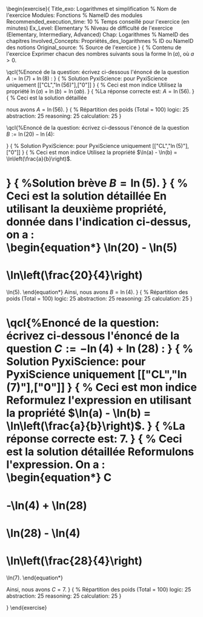 \begin{exercise}{
Title_exo: Logarithmes et simplification % Nom de l'exercice
Modules: Fonctions % NameID des modules
Recommended_execution_time: 10 % Temps conseillé pour l'exercice (en minutes)
Ex_Level: Elementary % Niveau de difficulté de l'exercice (Elementary, Intermediary, Advanced)
Chap: Logarithmes % NameID des chapitres
Involved_Concepts: Propriétés_des_logarithmes % ID ou NameID des notions
Original_source: % Source de l'exercice
}
{
% Contenu de l'exercice
Exprimer chacun des nombres suivants sous la forme $\ln(a)$, où $a>0$.



\qcl{%Enoncé de la question: écrivez ci-dessous l'énoncé de la question
$A:=\ln(7) + \ln(8)$ : 
}
{ % Solution PyxiScience: pour PyxiScience uniquement
[["CL","$\ln(56)$"],["0"]]
}
{ % Ceci est mon indice
Utilisez la propriété $\ln(a) + \ln(b) = \ln(ab)$.
}
{ %La réponse correcte est:
$A=\ln(56)$.
}
{ % Ceci est la solution détaillée


 nous avons $A = \ln(56)$.
}
{
% Répartition des poids (Total = 100)
logic: 25
abstraction: 25
reasoning: 25
calculation: 25
}

\qcl{%Enoncé de la question: écrivez ci-dessous l'énoncé de la question
$B:=\ln(20) - \ln(4)$: 

}
{ % Solution PyxiScience: pour PyxiScience uniquement
[["CL","$\ln(5)$"],["0"]]
}
{ % Ceci est mon indice
Utilisez la propriété $\ln(a) - \ln(b) = \ln\left(\frac{a}{b}\right)$.

}
{ %Solution brève
$B =\ln(5)$.
}
{ % Ceci est la solution détaillée
En utilisant la deuxième propriété, donnée dans l'indication ci-dessus, on a :  
\begin{equation*}
\ln(20) - \ln(5) 
=
\ln\left(\frac{20}{4}\right) 
=
 \ln(5).
\end{equation*}
Ainsi, nous avons $B =\ln(4)$.
}
{
% Répartition des poids (Total = 100)
logic: 25
abstraction: 25
reasoning: 25
calculation: 25
}

\qcl{%Enoncé de la question: écrivez ci-dessous l'énoncé de la question
$C:=-\ln(4) + \ln(28)$ :
}
{ % Solution PyxiScience: pour PyxiScience uniquement
[["CL","$\ln(7)$"],["0"]]
}
{ % Ceci est mon indice
Reformulez l'expression en utilisant la propriété 
$\ln(a) - \ln(b) = \ln\left(\frac{a}{b}\right)$.
}
{ %La réponse correcte est:
$7$.
}
{ % Ceci est la solution détaillée
Reformulons l'expression. On a :
\begin{equation*}
C 
=
-\ln(4) + \ln(28) 
=
 \ln(28) - \ln(4) 
=
 \ln\left(\frac{28}{4}\right) 
=
 \ln(7).
\end{equation*}


Ainsi, nous avons $C = 7$.
}
{
% Répartition des poids (Total = 100)
logic: 25
abstraction: 25
reasoning: 25
calculation: 25
}



}
\end{exercise}
